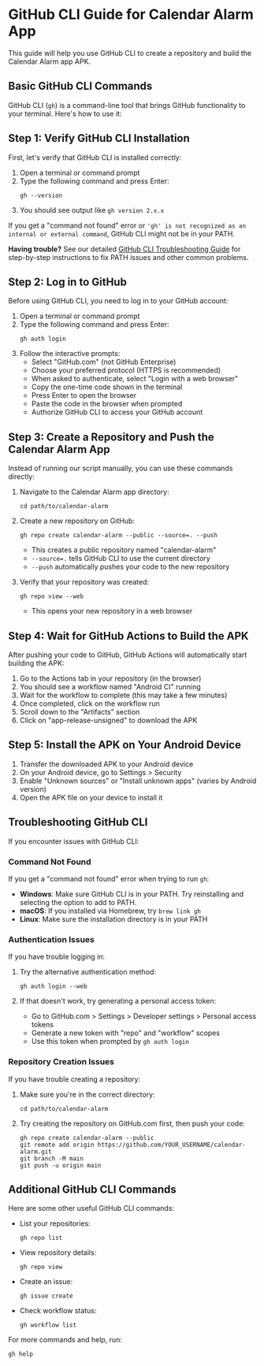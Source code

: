 # GitHub CLI Guide for Calendar Alarm App

This guide will help you use GitHub CLI to create a repository and build the Calendar Alarm app APK.

## Basic GitHub CLI Commands

GitHub CLI (`gh`) is a command-line tool that brings GitHub functionality to your terminal. Here's how to use it:

## Step 1: Verify GitHub CLI Installation

First, let's verify that GitHub CLI is installed correctly:

1. Open a terminal or command prompt
2. Type the following command and press Enter:
   ```
   gh --version
   ```
3. You should see output like `gh version 2.x.x`

If you get a "command not found" error or `'gh' is not recognized as an internal or external command`, GitHub CLI might not be in your PATH. 

**Having trouble?** See our detailed [GitHub CLI Troubleshooting Guide](GITHUB_CLI_TROUBLESHOOTING.md) for step-by-step instructions to fix PATH issues and other common problems.

## Step 2: Log in to GitHub

Before using GitHub CLI, you need to log in to your GitHub account:

1. Open a terminal or command prompt
2. Type the following command and press Enter:
   ```
   gh auth login
   ```
3. Follow the interactive prompts:
   - Select "GitHub.com" (not GitHub Enterprise)
   - Choose your preferred protocol (HTTPS is recommended)
   - When asked to authenticate, select "Login with a web browser"
   - Copy the one-time code shown in the terminal
   - Press Enter to open the browser
   - Paste the code in the browser when prompted
   - Authorize GitHub CLI to access your GitHub account

## Step 3: Create a Repository and Push the Calendar Alarm App

Instead of running our script manually, you can use these commands directly:

1. Navigate to the Calendar Alarm app directory:
   ```
   cd path/to/calendar-alarm
   ```

2. Create a new repository on GitHub:
   ```
   gh repo create calendar-alarm --public --source=. --push
   ```
   - This creates a public repository named "calendar-alarm"
   - `--source=.` tells GitHub CLI to use the current directory
   - `--push` automatically pushes your code to the new repository

3. Verify that your repository was created:
   ```
   gh repo view --web
   ```
   - This opens your new repository in a web browser

## Step 4: Wait for GitHub Actions to Build the APK

After pushing your code to GitHub, GitHub Actions will automatically start building the APK:

1. Go to the Actions tab in your repository (in the browser)
2. You should see a workflow named "Android CI" running
3. Wait for the workflow to complete (this may take a few minutes)
4. Once completed, click on the workflow run
5. Scroll down to the "Artifacts" section
6. Click on "app-release-unsigned" to download the APK

## Step 5: Install the APK on Your Android Device

1. Transfer the downloaded APK to your Android device
2. On your Android device, go to Settings > Security
3. Enable "Unknown sources" or "Install unknown apps" (varies by Android version)
4. Open the APK file on your device to install it

## Troubleshooting GitHub CLI

If you encounter issues with GitHub CLI:

### Command Not Found

If you get a "command not found" error when trying to run `gh`:

- **Windows**: Make sure GitHub CLI is in your PATH. Try reinstalling and selecting the option to add to PATH.
- **macOS**: If you installed via Homebrew, try `brew link gh`
- **Linux**: Make sure the installation directory is in your PATH

### Authentication Issues

If you have trouble logging in:

1. Try the alternative authentication method:
   ```
   gh auth login --web
   ```

2. If that doesn't work, try generating a personal access token:
   - Go to GitHub.com > Settings > Developer settings > Personal access tokens
   - Generate a new token with "repo" and "workflow" scopes
   - Use this token when prompted by `gh auth login`

### Repository Creation Issues

If you have trouble creating a repository:

1. Make sure you're in the correct directory:
   ```
   cd path/to/calendar-alarm
   ```

2. Try creating the repository on GitHub.com first, then push your code:
   ```
   gh repo create calendar-alarm --public
   git remote add origin https://github.com/YOUR_USERNAME/calendar-alarm.git
   git branch -M main
   git push -u origin main
   ```

## Additional GitHub CLI Commands

Here are some other useful GitHub CLI commands:

- List your repositories:
  ```
  gh repo list
  ```

- View repository details:
  ```
  gh repo view
  ```

- Create an issue:
  ```
  gh issue create
  ```

- Check workflow status:
  ```
  gh workflow list
  ```

For more commands and help, run:
```
gh help
